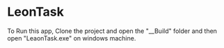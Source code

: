 # LeonTask
To Run this app, Clone the project and open the "__Build" folder and then open "LeaonTask.exe" on windows machine.
